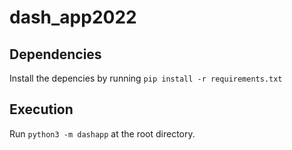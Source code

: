 # dash_app2022

## Dependencies

Install the depencies by running `pip install -r requirements.txt`

## Execution

Run `python3 -m dashapp` at the root directory.
